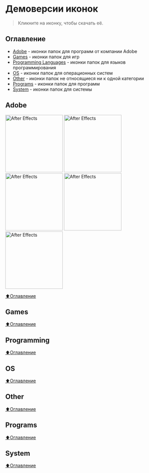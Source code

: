 # Демоверсии иконок
> Кликните на иконку, чтобы скачать её.

## Оглавление
- [Adobe](#Adobe) - иконки папок для программ от компании Adobe
- [Games](#Games) - иконки папок для игр
- [Programming Languages](#Programming)  - иконки папок для языков программирования
- [OS](#OS) - иконки папок для операционных систем
- [Other](#Other) - иконки папок не относящиеся ни к одной категории
- [Programs](#Programs) - иконки папок для программ
- [System](#System)  - иконки папок для системы

## Adobe
<a href="./Adobe/after_effects.ico" title="" download><img src="./Adobe/after_effects.ico" alt="After Effects" width="180"></a>
<a href="./Adobe/after_effects.ico" title="" download><img src="./Adobe/after_effects.ico" alt="After Effects" width="180"></a>
<a href="./Adobe/after_effects.ico" title="" download><img src="./Adobe/after_effects.ico" alt="After Effects" width="180"></a>
<a href="./Adobe/after_effects.ico" title="" download><img src="./Adobe/after_effects.ico" alt="After Effects" width="180"></a>
<a href="./Adobe/after_effects.ico" title="" download><img src="./Adobe/after_effects.ico" alt="After Effects" width="180"></a><br>

[:arrow_up:Оглавление](#Оглавление)

## Games

[:arrow_up:Оглавление](#Оглавление)

## Programming

[:arrow_up:Оглавление](#Оглавление)

## OS

[:arrow_up:Оглавление](#Оглавление)

## Other

[:arrow_up:Оглавление](#Оглавление)

## Programs

[:arrow_up:Оглавление](#Оглавление)

## System

[:arrow_up:Оглавление](#Оглавление)
